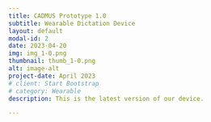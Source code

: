 ```yaml
---
title: CADMUS Prototype 1.0
subtitle: Wearable Dictation Device
layout: default
modal-id: 2
date: 2023-04-20
img: img_1-0.png
thumbnail: thumb_1-0.png
alt: image-alt
project-date: April 2023
# client: Start Bootstrap
# category: Wearable
description: This is the latest version of our device.

---
```

